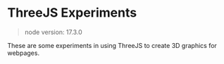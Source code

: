 # ThreeJS Experiments

> node version: 17.3.0

These are some experiments in using ThreeJS to create 3D graphics for webpages.